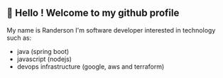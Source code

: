 ## 👋 Hello ! Welcome to my github profile

My name is Randerson I'm software developer interested in technology such as:
* java (spring boot)
* javascript (nodejs)
* devops infrastructure (google, aws and terraform)

